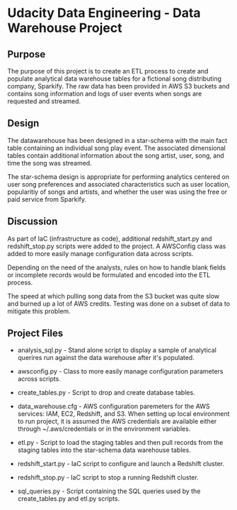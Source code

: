 # Udacity Data Engineering - Data Warehouse Project

## Purpose

The purpose of this project is to create an ETL process to create and populate analytical data warehouse tables for a fictional song distributing company, Sparkify. The raw data has been provided in AWS S3 buckets and contains song information and logs of user events when songs are requested and streamed.

## Design

The datawarehouse has been designed in a star-schema with the main fact table containing an individual song play event. The associated dimensional tables contain additional information about the song artist, user, song, and time the song was streamed.

The star-schema design is appropriate for performing analytics centered on user song preferences and associated characteristics such as user location, popularitiy of songs and artists, and whether the user was using the free or paid service from Sparkify.

## Discussion

As part of IaC (infrastructure as code), additional redshift_start.py and redshift_stop.py scripts were added to the project. A AWSConfig class was added to more easily manage configuration data across scripts.

Depending on the need of the analysts, rules on how to handle blank fields or incomplete records would be formulated and encoded into the ETL process.

The speed at which pulling song data from the S3 bucket was quite slow and burned up a lot of AWS credits. Testing was done on a subset of data to mitigate this problem.

## Project Files

- analysis_sql.py - Stand alone script to display a sample of analytical querires run against the data warehouse after it's populated.

- awsconfig.py - Class to more easily manage configuration parameters across scripts.

- create_tables.py - Script to drop and create database tables.

- data_warehouse.cfg - AWS configuration paremeters for the AWS services: IAM, EC2, Redshift, and S3. When setting up local environment to run project, it is assumed the AWS credentials are available either through ~/.aws/credentials or in the environment variables.

- etl.py - Script to load the staging tables and then pull records from the staging tables into the star-schema data warehouse tables.

- redshift_start.py - IaC script to configure and launch a Redshift cluster.

- redshift_stop.py - IaC script to stop a running Redshift cluster.

- sql_queries.py - Script containing the SQL queries used by the create_tables.py and etl.py scripts.
